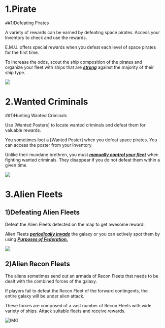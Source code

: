 # 1.Pirate

##1)Defeating Pirates

 A variety of rewards can be earned by defeating space pirates. Access your Inventory to check and use the rewards.

E.M.U. offers special rewards when you defeat each level of space pirates for the first time.

To increase the odds, scout the ship composition of the pirates and organize your fleet with ships that are ***<u>strong</u>*** against the majority of their ship type.

![](https://s3.ap-northeast-2.amazonaws.com/an2img/guide/502_001Pirate.PNG)







# 2.Wanted Criminals

##1)Hunting Wanted Criminals

 Use [Wanted Posters] to locate wanted criminals and defeat them for valuable rewards.

You sometimes loot a [Wanted Poster] when you defeat space pirates. You can access the poster from your Inventory.

Unlike their mundane brethren, you must ***<u>manually control your fleet</u>*** when fighting wanted criminals. They disappear if you do not defeat them within a given time.

![](https://s3.ap-northeast-2.amazonaws.com/an2img/guide/502_002Bounty.PNG)







# 3.Alien Fleets

## 1)Defeating Alien Fleets

 Defeat the Alien Fleets detected on the map to get awesome reward.

Alien Fleets  ***<u>periodically invade</u>*** the galaxy or you can actively spot them by using ***<u>Purposes of Federation.</u>***

![](https://s3.ap-northeast-2.amazonaws.com/an2img/guide/502_003Alien.PNG)



## 2)Alien Recon Fleets

 The aliens sometimes send out an armada of Recon Fleets that needs to be dealt with the combined forces of the galaxy.

If players fail to defeat the Recon Fleet of the forward contingents, the entire galaxy will be under alien attack.

These forces are composed of a vast number of Recon Fleets with wide variety of ships. Attack suitable fleets and receive rewards.

![IMG]()